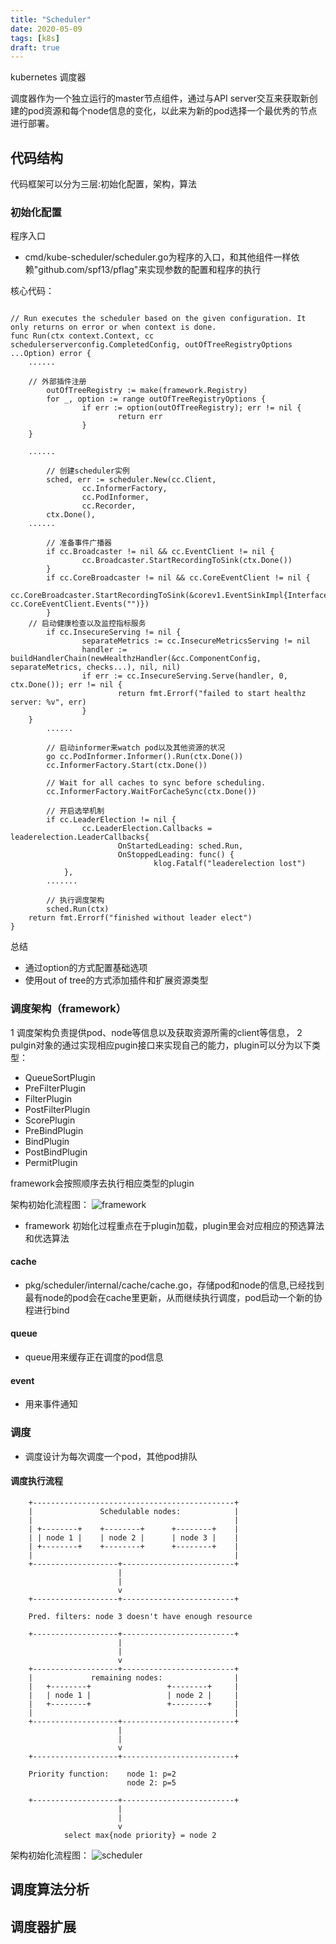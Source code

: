 ```yaml
---
title: "Scheduler"
date: 2020-05-09
tags: [k8s]
draft: true
---
```

kubernetes 调度器

调度器作为一个独立运行的master节点组件，通过与API server交互来获取新创建的pod资源和每个node信息的变化，以此来为新的pod选择一个最优秀的节点进行部署。

## 代码结构

代码框架可以分为三层:初始化配置，架构，算法

### 初始化配置

程序入口

- cmd/kube-scheduler/scheduler.go为程序的入口，和其他组件一样依赖"github.com/spf13/pflag"来实现参数的配置和程序的执行

核心代码：

``` golang

// Run executes the scheduler based on the given configuration. It only returns on error or when context is done.
func Run(ctx context.Context, cc schedulerserverconfig.CompletedConfig, outOfTreeRegistryOptions ...Option) error {
    ......

    // 外部插件注册
        outOfTreeRegistry := make(framework.Registry)
        for _, option := range outOfTreeRegistryOptions {
                if err := option(outOfTreeRegistry); err != nil {
                        return err
                }
    }

    ......

        // 创建scheduler实例
        sched, err := scheduler.New(cc.Client,
                cc.InformerFactory,
                cc.PodInformer,
                cc.Recorder,
        ctx.Done(),
    ......

        // 准备事件广播器
        if cc.Broadcaster != nil && cc.EventClient != nil {
                cc.Broadcaster.StartRecordingToSink(ctx.Done())
        }
        if cc.CoreBroadcaster != nil && cc.CoreEventClient != nil {
                cc.CoreBroadcaster.StartRecordingToSink(&corev1.EventSinkImpl{Interface: cc.CoreEventClient.Events("")})
        }
    // 启动健康检查以及监控指标服务
        if cc.InsecureServing != nil {
                separateMetrics := cc.InsecureMetricsServing != nil
                handler := buildHandlerChain(newHealthzHandler(&cc.ComponentConfig, separateMetrics, checks...), nil, nil)
                if err := cc.InsecureServing.Serve(handler, 0, ctx.Done()); err != nil {
                        return fmt.Errorf("failed to start healthz server: %v", err)
                }
    }
        ......

        // 启动informer来watch pod以及其他资源的状况
        go cc.PodInformer.Informer().Run(ctx.Done())
        cc.InformerFactory.Start(ctx.Done())

        // Wait for all caches to sync before scheduling.
        cc.InformerFactory.WaitForCacheSync(ctx.Done())

        // 开启选举机制
        if cc.LeaderElection != nil {
                cc.LeaderElection.Callbacks = leaderelection.LeaderCallbacks{
                        OnStartedLeading: sched.Run,
                        OnStoppedLeading: func() {
                                klog.Fatalf("leaderelection lost")
            },
        .......

        // 执行调度架构
        sched.Run(ctx)
    return fmt.Errorf("finished without leader elect")
}

```

总结

- 通过option的方式配置基础选项
- 使用out of tree的方式添加插件和扩展资源类型

### 调度架构（framework）

1 调度架构负责提供pod、node等信息以及获取资源所需的client等信息，
2 pulgin对象的通过实现相应pugin接口来实现自己的能力，plugin可以分为以下类型：

- QueueSortPlugin
- PreFilterPlugin
- FilterPlugin
- PostFilterPlugin
- ScorePlugin
- PreBindPlugin
- BindPlugin
- PostBindPlugin
- PermitPlugin

framework会按照顺序去执行相应类型的plugin

架构初始化流程图：
![framework](framework.png)

- framework 初始化过程重点在于plugin加载，plugin里会对应相应的预选算法和优选算法

#### cache

- pkg/scheduler/internal/cache/cache.go，存储pod和node的信息,已经找到最有node的pod会在cache里更新，从而继续执行调度，pod启动一个新的协程进行bind

#### queue

- queue用来缓存正在调度的pod信息

#### event

- 用来事件通知

### 调度

- 调度设计为每次调度一个pod，其他pod排队

#### 调度执行流程

``` null
    +---------------------------------------------+
    |               Schedulable nodes:            |
    |                                             |
    | +--------+    +--------+      +--------+    |
    | | node 1 |    | node 2 |      | node 3 |    |
    | +--------+    +--------+      +--------+    |
    |                                             |
    +-------------------+-------------------------+
                        |
                        |
                        v
    +-------------------+-------------------------+

    Pred. filters: node 3 doesn't have enough resource

    +-------------------+-------------------------+
                        |
                        |
                        v
    +-------------------+-------------------------+
    |             remaining nodes:                |
    |   +--------+                 +--------+     |
    |   | node 1 |                 | node 2 |     |
    |   +--------+                 +--------+     |
    |                                             |
    +-------------------+-------------------------+
                        |
                        |
                        v
    +-------------------+-------------------------+

    Priority function:    node 1: p=2
                          node 2: p=5

    +-------------------+-------------------------+
                        |
                        |
                        v
            select max{node priority} = node 2
```

架构初始化流程图：
![scheduler](schedulerOne.svg)

## 调度算法分析

## 调度器扩展